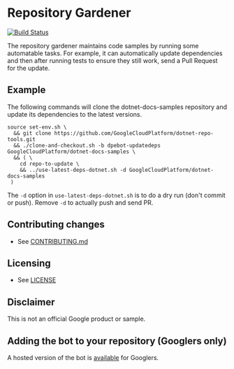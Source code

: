 # Repository Gardener

[![Build Status](https://travis-ci.org/GoogleCloudPlatform/repository-gardener.svg)](https://travis-ci.org/GoogleCloudPlatform/repository-gardener)

The repository gardener maintains code samples by running some automatable
tasks. For example, it can automatically update dependencies and then after
running tests to ensure they still work, send a Pull Request for the update.

## Example

The following commands will clone the dotnet-docs-samples repository and update
its dependencies to the latest versions.

```shell
source set-env.sh \
  && git clone https://github.com/GoogleCloudPlatform/dotnet-repo-tools.git
  && ./clone-and-checkout.sh -b dpebot-updatedeps GoogleCloudPlatform/dotnet-docs-samples \
  && ( \
    cd repo-to-update \
    && ../use-latest-deps-dotnet.sh -d GoogleCloudPlatform/dotnet-docs-samples
 )
```

The `-d` option in `use-latest-deps-dotnet.sh` is to do a dry run (don't commit
or push). Remove `-d` to actually push and send PR.

## Contributing changes

* See [CONTRIBUTING.md](CONTRIBUTING.md)

## Licensing

* See [LICENSE](LICENSE)

## Disclaimer

This is not an official Google product or sample.

## Adding the bot to your repository (Googlers only)

A hosted version of the bot is [available](https://goto.google.com/dpebot) for Googlers.
